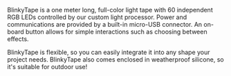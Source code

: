BlinkyTape is a one meter long, full-color light tape with 60 independent RGB LEDs controlled by our custom light processor. Power and communications are provided by a built-in micro-USB connector. An on-board button allows for simple interactions such as choosing between effects.

BlinkyTape is flexible, so you can easily integrate it into any shape your project needs. BlinkyTape also comes enclosed in weatherproof silicone, so it's suitable for outdoor use!
